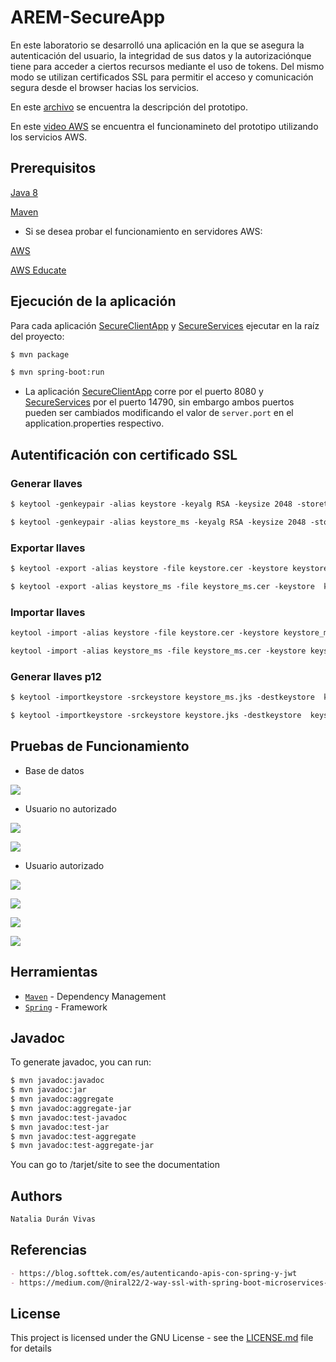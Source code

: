 # AREM-SecureApp

En este laboratorio se desarrolló una aplicación en la que se asegura la autenticación del usuario, la integridad de sus datos y la autorizaciónque tiene para acceder a ciertos recursos mediante el uso de tokens. Del mismo modo se utilizan certificados SSL para permitir el acceso y comunicación segura desde el browser hacias los servicios.

En este [archivo](AREM_Security.pdf) se encuentra la descripción del prototipo.

En este [video AWS](pruebaAWS.mp4) se encuentra el funcionamineto del prototipo utilizando los servicios AWS.

## Prerequisitos

[Java 8](https://www.oracle.com/java/technologies/javase-jdk8-downloads.html)

[Maven](https://maven.apache.org/install.html)

- Si se desea probar el funcionamiento en servidores AWS:

[AWS](https://signin.aws.amazon.com/signin?redirect_uri=https%3A%2F%2Faws.amazon.com%2Fmarketplace%2Fmanagement%2Fsignin%3Fstate%3DhashArgs%2523%26isauthcode%3Dtrue&client_id=arn%3Aaws%3Aiam%3A%3A015428540659%3Auser%2Faws-mp-seller-management-portal&forceMobileApp=0)

[AWS Educate](https://www.awseducate.com/signin/SiteLogin)

## Ejecución de la aplicación

Para cada aplicación [SecureClientApp](https://github.com/nduran06/AREM-SecureApp/tree/master/SecureClientApp) y [SecureServices](https://github.com/nduran06/AREM-SecureApp/tree/master/SecureServices) ejecutar en la raíz del proyecto:

```markdown
$ mvn package
```
```markdown
$ mvn spring-boot:run
```

- La aplicación [SecureClientApp](https://github.com/nduran06/AREM-SecureApp/tree/master/SecureClientApp) corre por el puerto 8080 y [SecureServices](https://github.com/nduran06/AREM-SecureApp/tree/master/SecureServices) por el puerto 14790, sin embargo ambos puertos pueden ser cambiados modificando el valor de ``` server.port ``` en el application.properties respectivo.

## Autentificación con certificado SSL

### Generar llaves

```markdown
$ keytool -genkeypair -alias keystore -keyalg RSA -keysize 2048 -storetype JKS -validity 3650 -keystore keystore.jks -ext SAN=dns:localhost,ip:127.0.0.1
```

```markdown
$ keytool -genkeypair -alias keystore_ms -keyalg RSA -keysize 2048 -storetype JKS -validity 3650 -keystore keystore_ms.jks -ext SAN=dns:localhost,ip:127.0.0.1
```

### Exportar llaves

```markdown
$ keytool -export -alias keystore -file keystore.cer -keystore keystore.jks
```

```markdown
$ keytool -export -alias keystore_ms -file keystore_ms.cer -keystore  keystore_ms.jks
```

### Importar llaves

```markdown
keytool -import -alias keystore -file keystore.cer -keystore keystore_ms.jks
```

```markdown
keytool -import -alias keystore_ms -file keystore_ms.cer -keystore keystore.jks
```

### Generar llaves p12

```markdown
$ keytool -importkeystore -srckeystore keystore_ms.jks -destkeystore  keystore_ms.p12 -srcstoretype JKS -deststoretype PKCS12 -srcstorepass password -deststorepass password -srcalias keystore_ms -srckeypass password -destkeypass password -noprompt
```

```markdown
$ keytool -importkeystore -srckeystore keystore.jks -destkeystore  keystore.p12 -srcstoretype JKS -deststoretype PKCS12 -srcstorepass password -deststorepass password -srcalias keystore -srckeypass password -destkeypass password -noprompt
```

## Pruebas de Funcionamiento

- Base de datos

![](https://github.com/nduran06/AREM-SecureApp/blob/master/images/7.png)

- Usuario no autorizado

![](https://github.com/nduran06/AREM-SecureApp/blob/master/images/1.png)

![](https://github.com/nduran06/AREM-SecureApp/blob/master/images/2.png)


- Usuario autorizado

![](https://github.com/nduran06/AREM-SecureApp/blob/master/images/3.png)

![](https://github.com/nduran06/AREM-SecureApp/blob/master/images/4.png)

![](https://github.com/nduran06/AREM-SecureApp/blob/master/images/5.png)

![](https://github.com/nduran06/AREM-SecureApp/blob/master/images/6.png)


## Herramientas

*   [`Maven`](https://maven.apache.org/) - Dependency Management
*   [`Spring`](https://spring.io/) - Framework

## Javadoc

To generate javadoc, you can run:

```markdown
$ mvn javadoc:javadoc
$ mvn javadoc:jar
$ mvn javadoc:aggregate
$ mvn javadoc:aggregate-jar
$ mvn javadoc:test-javadoc
$ mvn javadoc:test-jar
$ mvn javadoc:test-aggregate
$ mvn javadoc:test-aggregate-jar
```
You can go to /tarjet/site to see the documentation 

## Authors

```markdown
Natalia Durán Vivas
```

## Referencias

```markdown
- https://blog.softtek.com/es/autenticando-apis-con-spring-y-jwt
- https://medium.com/@niral22/2-way-ssl-with-spring-boot-microservices-2c97c974e83
```

## License

This project is licensed under the GNU License - see the [LICENSE.md](LICENSE) file for details

